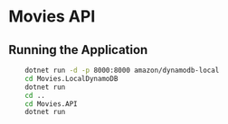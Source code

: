 # Movies API

## Running the Application

```bash
    dotnet run -d -p 8000:8000 amazon/dynamodb-local
    cd Movies.LocalDynamoDB
    dotnet run
    cd ..
    cd Movies.API
    dotnet run
```
